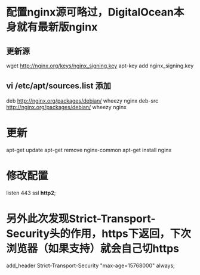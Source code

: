 # 配置nginx源可略过，DigitalOcean本身就有最新版nginx
## 更新源
wget http://nginx.org/keys/nginx_signing.key
apt-key add nginx_signing.key

## vi /etc/apt/sources.list 添加
deb http://nginx.org/packages/debian/ wheezy nginx
deb-src http://nginx.org/packages/debian/ wheezy nginx

# 更新
apt-get update
apt-get remove nginx-common
apt-get install nginx

# 修改配置
listen 443 ssl **http2**;

# 另外此次发现Strict-Transport-Security头的作用，https下返回，下次浏览器（如果支持）就会自己切https
add_header Strict-Transport-Security "max-age=15768000" always;